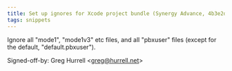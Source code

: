 ```yaml
---
title: Set up ignores for Xcode project bundle (Synergy Advance, 4b3e2db)
tags: snippets
---
```


Ignore all "mode1", "mode1v3" etc files, and all "pbxuser" files (except for the default, "default.pbxuser").

Signed-off-by: Greg Hurrell &lt;greg@hurrell.net&gt;

